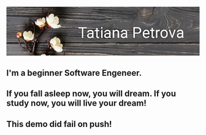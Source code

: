 ![Header](https://github.com/Petta7/Petta7/blob/main/assets/11.jpg)

## I'm a beginner Software Engeneer.
## If you fall asleep now, you will dream. If you study now, you will live your dream!
## This demo did fail on push!
